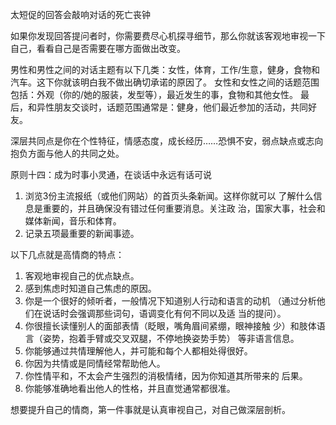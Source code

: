 

太短促的回答会敲响对话的死亡丧钟


如果你发现回答提问者时，你需要费尽心机探寻细节，那么你就该客观地审视一下自己，看看自己是否需要在哪方面做出改变。


男性和男性之间的对话主题有以下几类：女性，体育，工作/生意，健身，食物和汽车。这下你就该明白我不做出确切承诺的原因了。
女性和女性之间的话题范围包括：外观（你的/她的服装，发型等），最近发生的事，食物和其他女性。
最后，和异性朋友交谈时，话题范围通常是：健身，他们最近参加的活动，共同好友。


深层共同点是你在个性特征，情感态度，成长经历……恐惧不安，弱点缺点或志向抱负方面与他人的共同之处。


原则十四：成为时事小灵通，在谈话中永远有话可说
1. 浏览3份主流报纸（或他们网站）的首页头条新闻。这样你就可以
了解什么信息是重要的，并且确保没有错过任何重要消息。关注政
治，国家大事，社会和媒体新闻，音乐和体育。
2. 记录五项最重要的新闻事迹。


以下几点就是高情商的特点：
1. 客观地审视自己的优点缺点。
2. 感到焦虑时知道自己焦虑的原因。
3. 你是一个很好的倾听者，一般情况下知道别人行动和语言的动机
（通过分析他们在说话时会强调那些词句，语调变化有何不同以及适
当的提问）。
4. 你很擅长读懂别人的面部表情（眨眼，嘴角眉间紧绷，眼神接触
少）和肢体语言（姿势，抱着手臂或交叉双腿，不停地换姿势手势）
等非语言信息。
5. 你能够通过共情理解他人，并可能和每个人都相处得很好。
6. 你因为共情或是同情经常帮助他人。
7. 你性情平和，不太会产生强烈的消极情绪，因为你知道其所带来的
后果。
8. 你能够准确地看出他人的性格，并且直觉通常都很准。


想要提升自己的情商，第一件事就是认真审视自己，对自己做深层剖析。

